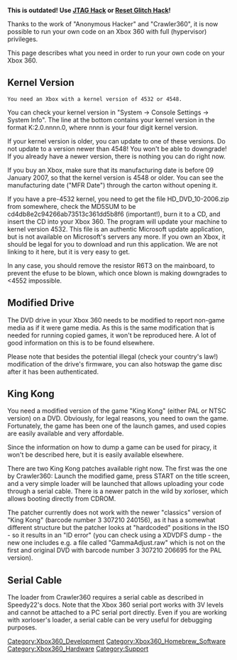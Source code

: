**This is outdated\! Use [JTAG Hack](JTAG_Hack "wikilink") or [Reset
Glitch Hack](Reset_Glitch_Hack "wikilink")\!**

Thanks to the work of "Anonymous Hacker" and "Crawler360", it is now
possible to run your own code on an Xbox 360 with full (hypervisor)
privileges.

This page describes what you need in order to run your own code on your
Xbox 360.

## Kernel Version

`You need an Xbox with a kernel version of 4532 or 4548. `

You can check your kernel version in "System -\> Console Settings -\>
System Info". The line at the bottom contains your kernel version in the
format K:2.0.nnnn.0, where nnnn is your four digit kernel version.

If your kernel version is older, you can update to one of these
versions. Do not update to a version newer than 4548\! You won't be able
to downgrade\! If you already have a newer version, there is nothing you
can do right now.

If you buy an Xbox, make sure that its manufacturing date is before 09
January 2007, so that the kernel version is 4548 or older. You can see
the manufacturing date ("MFR Date") through the carton without opening
it.

If you have a pre-4532 kernel, you need to get the file
HD_DVD_10-2006.zip from somewhere, check the MD5SUM to be
cd4db8e2c94266ab73513c361dd5b8f6 (important\!), burn it to a CD, and
insert the CD into your Xbox 360. The program will update your machine
to kernel version 4532. This file is an authentic Microsoft update
application, but is not available on Microsoft's servers any more. If
you own an Xbox, it should be legal for you to download and run this
application. We are not linking to it here, but it is very easy to get.

In any case, you should remove the resistor R6T3 on the mainboard, to
prevent the efuse to be blown, which once blown is making downgrades to
\<4552 impossible.

## Modified Drive

The DVD drive in your Xbox 360 needs to be modified to report non-game
media as if it were game media. As this is the same modification that is
needed for running copied games, it won't be reproduced here. A lot of
good information on this is to be found elsewhere.

Please note that besides the potential illegal (check your country's
law\!) modification of the drive's firmware, you can also hotswap the
game disc after it has been authenticated.

## King Kong

You need a modified version of the game "King Kong" (either PAL or NTSC
version) on a DVD. Obviously, for legal reasons, you need to own the
game. Fortunately, the game has been one of the launch games, and used
copies are easily available and very affordable.

Since the information on how to dump a game can be used for piracy, it
won't be described here, but it is easily available elsewhere.

There are two King Kong patches available right now. The first was the
one by Crawler360: Launch the modified game, press START on the title
screen, and a very simple loader will be launched that allows uploading
your code through a serial cable. There is a newer patch in the wild by
xorloser, which allows booting directly from CDROM.

The patcher currently does not work with the newer "classics" version of
"King Kong" (barcode number 3 307210 240156), as it has a somewhat
different structure but the patcher looks at "hardcoded" positions in
the ISO - so it results in an "ID error" (you can check using a XDVDFS
dump - the new one includes e.g. a file called "GammaAdjust.raw" which
is not on the first and original DVD with barcode number 3 307210 206695
for the PAL version).

## Serial Cable

The loader from Crawler360 requires a serial cable as described in
Speedy22's docs. Note that the Xbox 360 serial port works with 3V levels
and cannot be attached to a PC serial port directly. Even if you are
working with xorloser's loader, a serial cable can be very useful for
debugging purposes.

[Category:Xbox360_Development](Category:Xbox360_Development "wikilink")
[Category:Xbox360_Homebrew_Software](Category:Xbox360_Homebrew_Software "wikilink")
[Category:Xbox360_Hardware](Category:Xbox360_Hardware "wikilink")
[Category:Support](Category:Support "wikilink")